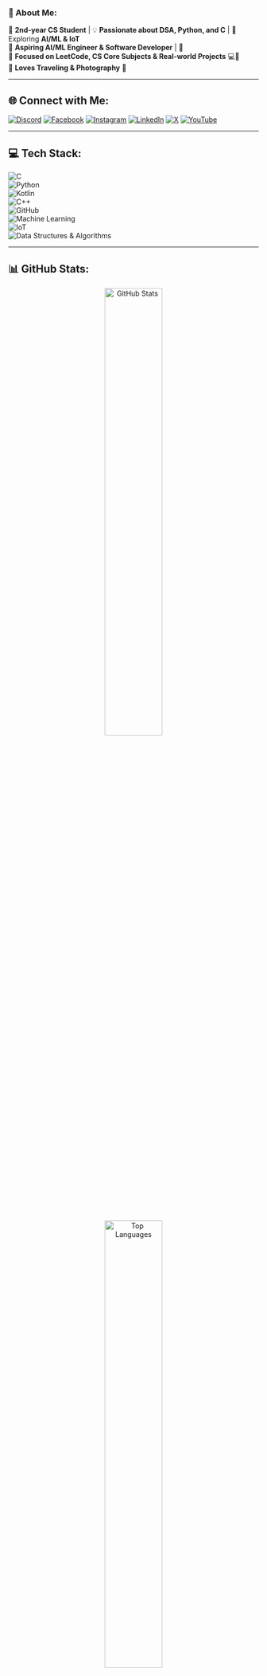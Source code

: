 ### 🚀 About Me:

🔹 **2nd-year CS Student** | 
💡 **Passionate about DSA, Python, and C** | 🚀 Exploring **AI/ML & IoT**  
🔹 **Aspiring AI/ML Engineer & Software Developer** | 🎯  
🔹 **Focused on LeetCode, CS Core Subjects & Real-world Projects** 💻💙  
🔹 **Loves Traveling & Photography** 📸  

---

## 🌐 Connect with Me:

[![Discord](https://img.shields.io/badge/Discord-%237289DA.svg?style=for-the-badge&logo=discord&logoColor=white)](https://discord.gg/ipartzix) 
[![Facebook](https://img.shields.io/badge/Facebook-%231877F2.svg?style=for-the-badge&logo=Facebook&logoColor=white)](https://facebook.com/ipartzix) 
[![Instagram](https://img.shields.io/badge/Instagram-%23E4405F.svg?style=for-the-badge&logo=Instagram&logoColor=white)](https://instagram.com/ipartzix) 
[![LinkedIn](https://img.shields.io/badge/LinkedIn-%230077B5.svg?style=for-the-badge&logo=linkedin&logoColor=white)](https://linkedin.com/in/ipartzix) 
[![X](https://img.shields.io/badge/X-black.svg?style=for-the-badge&logo=X&logoColor=white)](https://x.com/ipartzix) 
[![YouTube](https://img.shields.io/badge/YouTube-%23FF0000.svg?style=for-the-badge&logo=YouTube&logoColor=white)](https://youtube.com/@ipartzix)  

---

## 💻 Tech Stack:

![C](https://img.shields.io/badge/c-%2300599C.svg?style=for-the-badge&logo=c&logoColor=white)  
![Python](https://img.shields.io/badge/python-3670A0?style=for-the-badge&logo=python&logoColor=ffdd54)  
![Kotlin](https://img.shields.io/badge/kotlin-%237F52FF.svg?style=for-the-badge&logo=kotlin&logoColor=white)  
![C++](https://img.shields.io/badge/c++-%2300599C.svg?style=for-the-badge&logo=c%2B%2B&logoColor=white)  
![GitHub](https://img.shields.io/badge/github-%23121011.svg?style=for-the-badge&logo=github&logoColor=white)  
![Machine Learning](https://img.shields.io/badge/Machine%20Learning-%23FF6F00.svg?style=for-the-badge&logo=tensorflow&logoColor=white)  
![IoT](https://img.shields.io/badge/IoT-%23009900.svg?style=for-the-badge&logo=raspberry-pi&logoColor=white)  
![Data Structures & Algorithms](https://img.shields.io/badge/DSA-%232C3E50.svg?style=for-the-badge&logo=codeforces&logoColor=white)  

---

## 📊 GitHub Stats:

<div align="center">
  <img src="https://github-readme-stats.vercel.app/api?username=ipartzix&theme=radical&hide_border=true&include_all_commits=true&count_private=false" width="48%" alt="GitHub Stats"/>

<div align="center">
  <img src="https://github-readme-stats.vercel.app/api/top-langs/?username=ipartzix&theme=radical&hide_border=true&include_all_commits=true&count_private=false&layout=compact" width="48%" alt="Top Languages"/>
</div>

---

## 🏆 GitHub Trophies:

<div align="center">
  <img src="https://github-profile-trophy.vercel.app/?username=ipartzix&theme=radical&no-frame=false&no-bg=false&margin-w=4" alt="GitHub Trophies"/>
</div>

---

## 🎯 Profile Visitors:
[![](https://visitcount.itsvg.in/api?id=ipartzix&icon=0&color=0)](https://visitcount.itsvg.in)


<!-- Proudly created with GPRM ( https://gprm.itsvg.in ) -->
